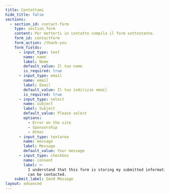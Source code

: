 ```yaml
---
title: Contattami
hide_title: false
sections:
  - section_id: contact-form
    type: section_form
    content: Per metterti in contatto compila il form sottostante.
    form_id: contactForm
    form_action: /thank-you
    form_fields:
      - input_type: text
        name: name
        label: Nome
        default_value: Il tuo nome
        is_required: true
      - input_type: email
        name: email
        label: Email
        default_value: Il tuo indirizzo email
        is_required: true
      - input_type: select
        name: subject
        label: Subject
        default_value: Please select
        options:
          - Error on the site
          - Sponsorship
          - Other
      - input_type: textarea
        name: message
        label: Message
        default_value: Your message
      - input_type: checkbox
        name: consent
        label: >-
          I understand that this form is storing my submitted information so I
          can be contacted.
    submit_label: Send Message
layout: advanced
---
```

